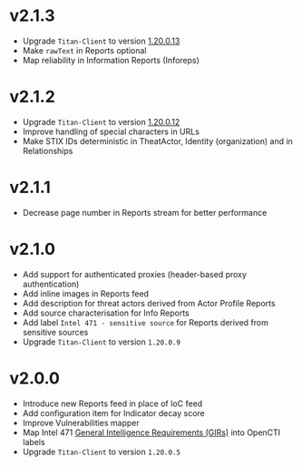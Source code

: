 # v2.1.3

  + Upgrade `Titan-Client` to version [1.20.0.13](https://github.com/intel471/titan-client-python/releases/tag/v1.20.0.13)
  + Make `rawText` in Reports optional
  + Map reliability in Information Reports (Inforeps)

# v2.1.2

  + Upgrade `Titan-Client` to version [1.20.0.12](https://github.com/intel471/titan-client-python/releases/tag/v1.20.0.12)
  + Improve handling of special characters in URLs
  + Make STIX IDs deterministic in TheatActor, Identity (organization) and in Relationships

# v2.1.1

  + Decrease page number in Reports stream for better performance 

# v2.1.0  

  + Add support for authenticated proxies (header-based proxy authentication)
  + Add inline images in Reports feed
  + Add description for threat actors derived from Actor Profile Reports
  + Add source characterisation for Info Reports
  + Add label `Intel 471 - sensitive source` for Reports derived from sensitive sources
  + Upgrade `Titan-Client` to version `1.20.0.9`

# v2.0.0  

  + Introduce new Reports feed in place of IoC feed
  + Add configuration item for Indicator decay score
  + Improve Vulnerabilities mapper
  + Map Intel 471 [General Intelligence Requirements (GIRs)](https://github.com/intel471/CU-GIR) into OpenCTI labels 
  + Upgrade `Titan-Client` to version `1.20.0.5`
